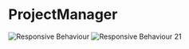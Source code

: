 # ProjectManager
![Responsive Behaviour](https://user-images.githubusercontent.com/84455099/130137859-6d469156-9237-404e-b357-a2d48978dc19.PNG)
![Responsive Behaviour 21](https://user-images.githubusercontent.com/84455099/130137886-48141ed3-6c0d-4b19-8543-7e81cf777813.PNG)

